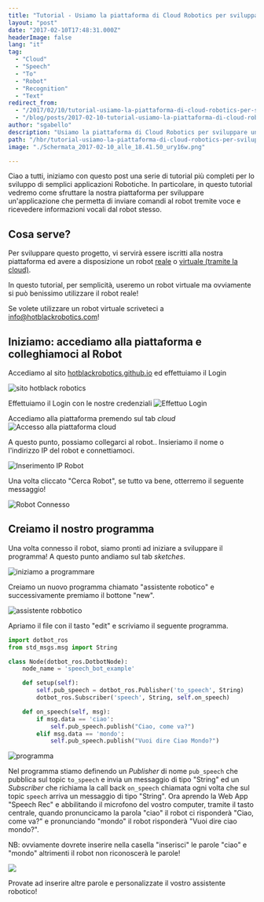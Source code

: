 ```yaml
---
title: "Tutorial - Usiamo la piattaforma di Cloud Robotics per sviluppare un semplice assistente personale Robotico"
layout: "post"
date: "2017-02-10T17:48:31.000Z"
headerImage: false
lang: "it"
tag:
  - "Cloud"
  - "Speech"
  - "To"
  - "Robot"
  - "Recognition"
  - "Text"
redirect_from:
  - "/2017/02/10/tutorial-usiamo-la-piattaforma-di-cloud-robotics-per-sviluppare-un-semplice-assistente-personale-robotico/"
  - "/blog/posts/2017-02-10-tutorial-usiamo-la-piattaforma-di-cloud-robotics-per-sviluppare-un-semplice-assistente-personale-robotico"
author: "sgabello"
description: "Usiamo la piattaforma di Cloud Robotics per sviluppare un semplice assistente personale Robotico"
path: "/hbr/tutorial-usiamo-la-piattaforma-di-cloud-robotics-per-sviluppare-un-semplice-assistente-personale-robotico/"
image: "./Schermata_2017-02-10_alle_18.41.50_ury16w.png"

---
```


Ciao a tutti, iniziamo con questo post una serie di tutorial più completi per lo sviluppo di semplici applicazioni Robotiche. In particolare, in questo tutorial vedremo come sfruttare la nostra piattaforma per sviluppare un'applicazione che permetta di inviare comandi al robot tremite voce e ricevedere informazioni vocali dal robot stesso.

## Cosa serve?

Per sviluppare questo progetto, vi servirà essere iscritti alla nostra piattaforma ed avere a disposizione un robot [reale](http://hotblackrobotics.github.io/blog/posts/2017-02-08-dotbot-tutorial-hardware) o [virtuale (tramite la cloud)](http://hotblackrobotics.github.io/blog/posts/2017-02-03-avete-problemi-hardware-ce-il-robot-in-cloud-accessibile-da-remoto-tramite-il-vostro-pc-o).

In questo tutorial, per semplicità, useremo un robot virtuale ma ovviamente si può benissimo utilizzare il robot reale!

Se volete utilizzare un robot virtuale scriveteci a info@hotblackrobotics.com!

## Iniziamo: accediamo alla piattaforma e colleghiamoci al Robot

Accediamo al sito [hotblackrobotics.github.io](http://hotblackrobotics.github.io) ed effettuiamo il Login

![sito hotblack robotics](./Schermata_2017-02-09_alle_17.24.27_o2js8p.png)

Effettuiamo il Login con le nostre credenziali
![Effettuo Login](./Schermata_2017-02-09_alle_17.24.36_ur1zvl.png)

Accediamo alla piattaforma premendo sul tab _cloud_
![Accesso alla piattaforma cloud](./Schermata_2017-02-09_alle_17.24.49_crt92p.png)

A questo punto, possiamo collegarci al robot.. Insieriamo il nome o l'indirizzo IP del robot e connettiamoci.

![Inserimento IP Robot](./Schermata_2017-02-09_alle_18.05.03_gorkzs.png)

Una volta cliccato "Cerca Robot", se tutto va bene, otterremo il seguente messaggio!

![Robot Connesso](./Schermata_2017-02-09_alle_18.05.08_dwgqnj.png)

## Creiamo il nostro programma

Una volta connesso il robot, siamo pronti ad iniziare a sviluppare il programma! A questo punto andiamo sul tab _sketches_.

![iniziamo a programmare](./Schermata_2017-02-10_alle_18.15.58_chnyyy.png)

Creiamo un nuovo programma chiamato "assistente robotico" e successivamente premiamo il bottone "new".

![assistente robbotico](./Schermata_2017-02-10_alle_18.18.40_elmjy5.png)

Apriamo il file con il tasto "edit" e scriviamo il seguente programma.

```python
import dotbot_ros
from std_msgs.msg import String

class Node(dotbot_ros.DotbotNode):
    node_name = 'speech_bot_example'

    def setup(self):
        self.pub_speech = dotbot_ros.Publisher('to_speech', String)
        dotbot_ros.Subscriber('speech', String, self.on_speech)

    def on_speech(self, msg):
        if msg.data == 'ciao':
            self.pub_speech.publish("Ciao, come va?")
        elif msg.data == 'mondo':
            self.pub_speech.publish("Vuoi dire Ciao Mondo?")
```

![programma](./Schermata_2017-02-10_alle_18.28.56_jh1gsi.png)

Nel programma stiamo definendo un _Publisher_ di nome `pub_speech` che pubblica sul topic `to_speech` e invia un messaggio di tipo "String" ed un _Subscriber_ che richiama la call back `on_speech` chiamata ogni volta che sul topic `speech` arriva un messaggio di tipo "String". Ora aprendo la Web App "Speech Rec" e abbilitando il microfono del vostro computer, tramite il tasto centrale, quando pronuncicamo la parola "ciao" il robot ci risponderà "Ciao, come va?" e pronunciando "mondo" il robot risponderà "Vuoi dire ciao mondo?".

NB: ovviamente dovrete inserire nella casella "inserisci" le parole "ciao" e "mondo" altrimenti il robot non riconoscerà le parole!

![](./Schermata_2017-02-10_alle_18.41.50_ury16w.png)

Provate ad inserire altre parole e personalizzate il vostro assistente robotico!
